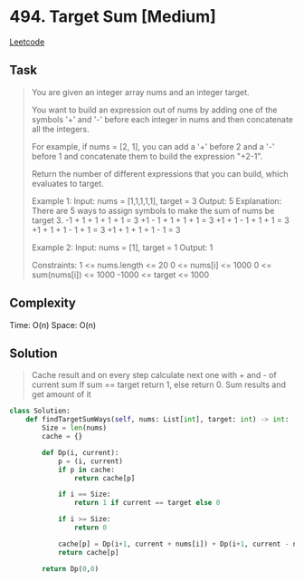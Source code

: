 # 494. Target Sum [Medium]

[Leetcode](https://leetcode.com/problems/target-sum/description/)

## Task

> You are given an integer array nums and an integer target.
>
>You want to build an expression out of nums by adding one of the symbols '+' and '-' before each integer in nums and then concatenate all the integers.
>
>For example, if nums = [2, 1], you can add a '+' before 2 and a '-' before 1 and concatenate them to build the expression "+2-1".
>
>Return the number of different expressions that you can build, which evaluates to target.
>
>Example 1:
>Input: nums = [1,1,1,1,1], target = 3
>Output: 5
>Explanation: There are 5 ways to assign symbols to make the sum of nums be target 3.
>-1 + 1 + 1 + 1 + 1 = 3
>+1 - 1 + 1 + 1 + 1 = 3
>+1 + 1 - 1 + 1 + 1 = 3
>+1 + 1 + 1 - 1 + 1 = 3
>+1 + 1 + 1 + 1 - 1 = 3
>
>Example 2:
>Input: nums = [1], target = 1
>Output: 1 
>
>Constraints:
>1 <= nums.length <= 20
>0 <= nums[i] <= 1000
>0 <= sum(nums[i]) <= 1000
>-1000 <= target <= 1000


## Complexity

Time: O(n)
Space: O(n)

## Solution

> Cache result and on every step calculate next one with + and - of current sum
> If sum == target return 1, else return 0. Sum results and get amount of it

```python
class Solution:
    def findTargetSumWays(self, nums: List[int], target: int) -> int:
        Size = len(nums)
        cache = {}

        def Dp(i, current):
            p = (i, current)
            if p in cache:
                return cache[p]

            if i == Size:
                return 1 if current == target else 0

            if i >= Size:
                return 0

            cache[p] = Dp(i+1, current + nums[i]) + Dp(i+1, current - nums[i])
            return cache[p]

        return Dp(0,0)
```